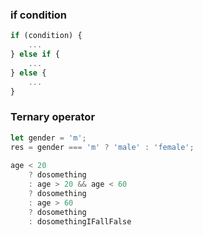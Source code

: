 ### if condition
```js
if (condition) {
    ...
} else if {
    ...
} else {
    ...
}
```

### Ternary operator
```js
let gender = 'm';
res = gender === 'm' ? 'male' : 'female';
 
age < 20
    ? dosomething
    : age > 20 && age < 60
    ? dosomething
    : age > 60
    ? dosomething
    : dosomethingIFallFalse
```